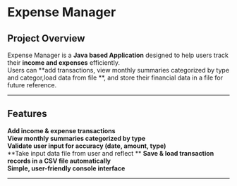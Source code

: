 #  Expense Manager  

## Project Overview 
Expense Manager is a **Java based Application** designed to help users track their **income and expenses** efficiently.  
Users can **add transactions, view monthly summaries categorized by type and categor,load data from file **, and store their financial data in a file for future reference.  

---

## Features  
**Add income & expense transactions**  
**View monthly summaries categorized by type**  
**Validate user input for accuracy (date, amount, type)**  
**Take input data file from user and reflect **
**Save & load transaction records in a CSV file automatically**  
**Simple, user-friendly console interface**  

---
